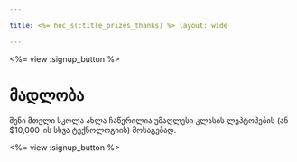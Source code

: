 ```yaml
---

title: <%= hoc_s(:title_prizes_thanks) %> layout: wide

---
```


<%= view :signup_button %>

# მადლობა

შენი მთელი სკოლა ახლა ჩაწერილია უმაღლესი კლასის ლეპტოპების (ან $10,000-ის სხვა ტექნოლოგიის) მოსაგებად.

<%= view :signup_button %>